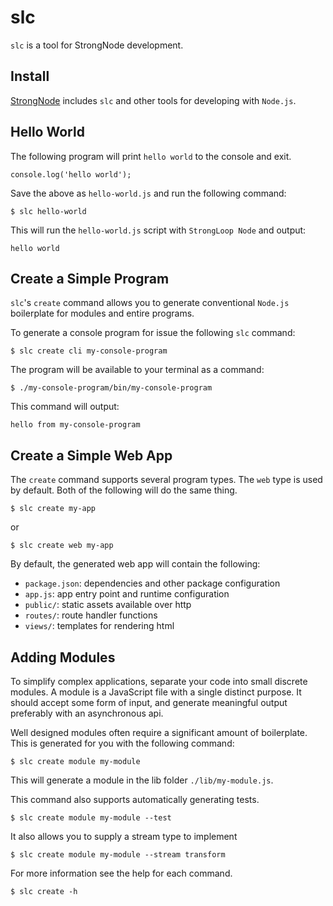 # slc

`slc` is a tool for StrongNode development.

## Install

[StrongNode](http://strongloop.com/products#downloads) includes `slc` and other
tools for developing with `Node.js`.

## Hello World

The following program will print `hello world` to the console and exit.

    console.log('hello world');
    
Save the above as `hello-world.js` and run the following command:

    $ slc hello-world
    
This will run the `hello-world.js` script with `StrongLoop Node` and output:

    hello world
    
## Create a Simple Program

`slc`'s `create` command allows you to generate conventional `Node.js`
boilerplate for modules and entire programs.

To generate a console program for issue the following `slc` command:

    $ slc create cli my-console-program

The program will be available to your terminal as a command:

    $ ./my-console-program/bin/my-console-program

This command will output:

    hello from my-console-program

## Create a Simple Web App

The `create` command supports several program types. The `web` type is used by
default. Both of the following will do the same thing.

    $ slc create my-app
    
or

    $ slc create web my-app
    
By default, the generated web app will contain the following:

- `package.json`: dependencies and other package configuration
- `app.js`: app entry point and runtime configuration
- `public/`: static assets available over http
- `routes/`: route handler functions
- `views/`: templates for rendering html
 
## Adding Modules

To simplify complex applications, separate your code into small discrete
modules. A module is a JavaScript file with a single distinct purpose. It should
accept some form of input, and generate meaningful output preferably with an
asynchronous api.

Well designed modules often require a significant amount of boilerplate. This is
generated for you with the following command:
    
    $ slc create module my-module
    
This will generate a module in the lib folder `./lib/my-module.js`.

This command also supports automatically generating tests.

    $ slc create module my-module --test

It also allows you to supply a stream type to implement

    $ slc create module my-module --stream transform

For more information see the help for each command.

    $ slc create -h
